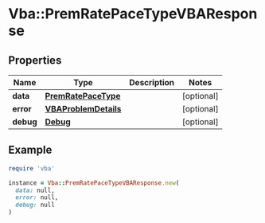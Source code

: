 # Vba::PremRatePaceTypeVBAResponse

## Properties

| Name | Type | Description | Notes |
| ---- | ---- | ----------- | ----- |
| **data** | [**PremRatePaceType**](PremRatePaceType.md) |  | [optional] |
| **error** | [**VBAProblemDetails**](VBAProblemDetails.md) |  | [optional] |
| **debug** | [**Debug**](Debug.md) |  | [optional] |

## Example

```ruby
require 'vba'

instance = Vba::PremRatePaceTypeVBAResponse.new(
  data: null,
  error: null,
  debug: null
)
```

